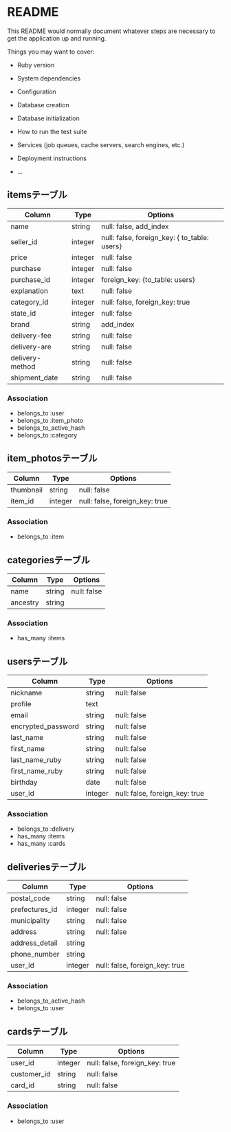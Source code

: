 # README

This README would normally document whatever steps are necessary to get the
application up and running.

Things you may want to cover:

* Ruby version

* System dependencies

* Configuration

* Database creation

* Database initialization

* How to run the test suite

* Services (job queues, cache servers, search engines, etc.)

* Deployment instructions

* ...

## itemsテーブル

|Column|Type|Options|
|------|----|-------|
|name|string|null: false, add_index|
|seller_id|integer|null: false, foreign_key: { to_table: users}|
|price|integer|null: false|
|purchase|integer|null: false|
|purchase_id|integer|foreign_key: {to_table: users}|
|explanation|text|null: false|
|category_id|integer|null: false, foreign_key: true|
|state_id|integer|null: false|
|brand|string|add_index|
|delivery-fee|string|null: false|
|delivery-are|string|null: false|
|delivery-method|string|null: false|
|shipment_date|string|null: false|

### Association
- belongs_to :user
- belongs_to :item_photo
- belongs_to_active_hash
- belongs_to :category



## item_photosテーブル

|Column|Type|Options|
|------|----|-------|
|thumbnail|string|null: false|
|item_id|integer|null: false, foreign_key: true|

### Association
- belongs_to :item

## categoriesテーブル

|Column|Type|Options|
|------|----|-------|
|name|string|null: false|
|ancestry|string||

### Association
- has_many :items


## usersテーブル

|Column|Type|Options|
|------|----|-------|
|nickname|string|null: false|
|profile|text||
|email|string|null: false|
|encrypted_password|string|null: false|
|last_name|string|null: false|
|first_name|string|null: false|
|last_name_ruby|string|null: false
|first_name_ruby|string|null: false|
|birthday|date|null: false|
|user_id|integer|null: false, foreign_key: true|

### Association
- belongs_to :delivery
- has_many :items
- has_many :cards

## deliveriesテーブル

|Column|Type|Options|
|------|----|-------|
|postal_code|string|null: false|
|prefectures_id|integer|null: false|
|municipality|string|null: false|
|address|string|null: false|
|address_detail|string||
|phone_number|string||
|user_id|integer|null: false, foreign_key: true|

### Association
- belongs_to_active_hash
- belongs_to :user

## cardsテーブル

|Column|Type|Options|
|------|----|-------|
|user_id|integer|null: false, foreign_key: true|
|customer_id|string|null: false|
|card_id|string|null: false|

### Association
- belongs_to :user



